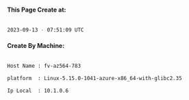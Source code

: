 
   
#### This Page Create at:

```bash

2023-09-13 - 07:51:09 UTC

```

#### Create By Machine:

```bash

Host Name : fv-az564-783

platform  : Linux-5.15.0-1041-azure-x86_64-with-glibc2.35

Ip Local  : 10.1.0.6

```

